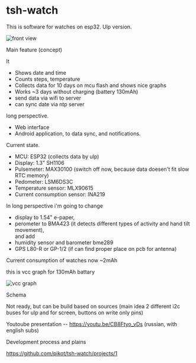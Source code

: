 # tsh-watch

This is software for watches on esp32. Ulp version. 

![front view](http://vesovoy-control.ru/tsh_watch_foto/tsh_watch_front.png)

Main feature (concept)

It 
- Shows date and time
- Counts steps, temperature
- Collects data for 10 days on mcu flash and shows nice graphs
- Works ~3 days without charging (battery 130mAh)
- send data via wifi to server
- can sync date via ntp server

long perspective.
- Web interface 
- Android application, to data sync, and notifications.

Current state.

- MCU: ESP32 (collects data by ulp)
- Display: 1.3" SH1106 
- Pulsemeter: MAX30100 (switch off now, because data doesen't fit slow RTC memory)
- Pedometer:  LSM6DS3C
- Temperature sensor: MLX90615
- Current consumption sensor: INA219

In long perspective i'm going to change 
- display to 1.54" e-paper, 
- perometer to BMA423 (it detects different types of activity and hand tilt movement),  
and add
- humidity sensor and barometer bme289
- GPS L80-R or GP-1/2 (if can find proper place on pcb for antenna)

Current consumption of watches now ~2mAh

this is vcc graph for 130mAh battary

![vcc graph](http://vesovoy-control.ru/tsh_watch_foto/VCC.png)

Schema

Not ready, but can be build based on sources (main idea 2 different i2c buses for ulp and for screen, buttons on write only pins)

Youtoube presentation -- https://youtu.be/CB8Ftyo_vDs (russian, with english subs)

Development process and plains

https://github.com/pikot/tsh-watch/projects/1
